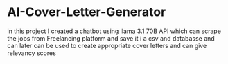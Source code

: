 # AI-Cover-Letter-Generator
in this project I created a chatbot using llama 3.1 70B API which can scrape the jobs from Freelancing platform and save it i a csv and databasse and can later can be used to create appropriate cover letters and can give relevancy scores
